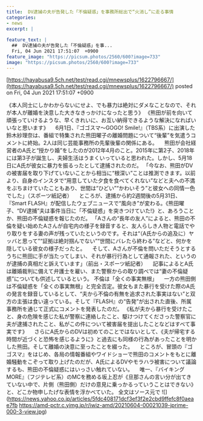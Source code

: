 ```yaml
---
title:  DV逮捕の夫が告発した「不倫疑惑」を事務所総出で“火消し”に走る事情  
categories:
- news
excerpt: |
  
feature_text: |
  ##  DV逮捕の夫が告発した「不倫疑惑」を事...
  Fri, 04 Jun 2021 17:51:07  +0900
feature_image: "https://picsum.photos/2560/600?image=733"
image: "https://picsum.photos/2560/600?image=733"
---
```


[https://hayabusa9.5ch.net/test/read.cgi/mnewsplus/1622796667/](https://hayabusa9.5ch.net/test/read.cgi/mnewsplus/1622796667/)
posted on Fri, 04 Jun 2021 17:51:07  +0900

<!--more-->

《本人同士にしかわからないにせよ、でも暴力は絶対にダメなことなので、それが本人が離婚を決意した大きなきっかけになったと思う》 《熊田が前を向いて頑張っていけるような、早くきれいに、お互い納得できるような解決になればいいなと思います》 　6月1日、『ゴゴスマ〜GOGO! Smile!』（TBS系）に出演した鈴木紗理奈は、番組で特集された熊田曜子の離婚問題について“後輩”を気遣うコメントに終始。2人は同じ芸能事務所の先輩後輩の関係にある。 　熊田が会社経営者のA氏と“授かり婚”をしたのが2012年4月のこと。2015年に第2子、2018年には第3子が誕生し、夫婦生活はうまくいっていると思われた。しかし、5月18日にA氏が彼女に暴力を振るったとして逮捕されたのだ。 「今なお、熊田がDVの被害届を取り下げていないことから相当に“根深い”ことは推測できます。以前より、自身のインスタで“用意していた夕食を食べてくれない”などと夫への不満をぶちまけていたこともあり、世間は“ひどい”“かわいそう”と彼女への同情一色でした」（スポーツ紙記者） 　ところが、逮捕から約2週間後の5月31日、『Smart FLASH』が配信したウェブニュースで“風向き”が変わる。《熊田曜子、“DV逮捕”夫は事件当日に「不倫疑惑」を突きつけていた!》と、あろうことか、熊田の不倫疑惑を報じたのだ。 「Aさんの“長年の友人”によると、熊田の不倫を疑い始めたAさんが自宅内の様子を録音すると、友人らしき人物と電話でやり取りをする妻の声が残っていたというのです。それは“（A氏からの追及に）ヤッバと思って”“証拠は絶対掴んでない”“世間にバレたら終わる”などと、何かを隠している彼女の様子だったと。 　そして、Aさんが不倫を問いただそうとするうちに熊田に手が当たってしまい、それが暴行行為として通報された、というのが逮捕の真相だと訴えています」（前出・スポーツ紙記者） 　記事によるとA氏は離婚裁判に備えて弁護士を雇い、また警察からの取り調べでは“妻の不倫疑惑”についても供述しているという。 不倫は「全くの事実無根」 　一方の熊田側は不倫疑惑を「全くの事実無根」と完全否定。彼女もまた暴行を受けた際のA氏の発言を録音しているとして、“夫から不倫の有無を追求された事実はない”と双方の主張は食い違っている。そして『FLASH』の“告発”が出された直後、所属事務所を通じて正式にコメントを発表したのだ。 《私が夫から暴行を受けたこと、身の危険を感じた私が警察に連絡したこと、駆けつけてくださった警察官に夫が逮捕されたこと、私がこの件について被害届を提出したことなどはすべて事実です》 　さらにA氏からのDVは初めてのことではないとして、《夫が帰宅する時間が近づくと恐怖を感じるように》と過去にも同様の行為があったことを明かした熊田。そして離婚の決意に至ったことを綴った。 　ところが、冒頭の『ゴゴスマ』をはじめ、各局の情報番組やワイドショーで熊田のコメントをもとに離婚騒動をこぞって取り上げたのだが、A氏によるDVやモラハラ被害について議論するも、熊田の不倫疑惑にはいっさい触れていない。 　唯一、『バイキングMORE』（フジテレビ系）のMCを務める坂上忍が《旦那さんの言い分が出てきていない中で、片側（熊田側）だけの意見に乗っかるっていうことはできない》と、どこか物申したげな表情を浮かべていた。 全文はソース元で ![](https://news.yahoo.co.jp/articles/5fdc408171dcf3ef3f2e2cbd9ffefc8f0aeae7fb https://amd-pctr.c.yimg.jp/r/iwiz-amd/20210604-00021039-jprime-000-3-view.jpg)
